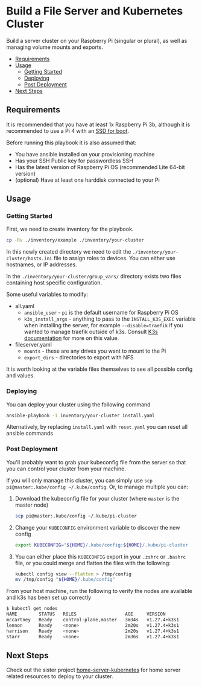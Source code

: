 # Build a File Server and Kubernetes Cluster

Build a server cluster on your Raspberry Pi (singular or plural), as well as managing volume mounts and exports.

<!-- vim-md-toc format=bullets ignore=^TODO$ -->
* [Requirements](#requirements)
* [Usage](#usage)
  * [Getting Started](#getting-started)
  * [Deploying](#deploying)
  * [Post Deployment](#post-deployment)
* [Next Steps](#next-steps)
<!-- vim-md-toc END -->

## Requirements

It is recommended that you have at least 1x Raspberry Pi 3b, although it is recommended to use a Pi 4 with an [SSD for boot](https://www.makeuseof.com/boot-raspberry-pi-4-via-ssd-network/).

Before running this playbook it is also assumed that:

- You have ansible installed on your provisioning machine
- Has your SSH Public key for passwordless SSH
- Has the latest version of Raspberry Pi OS (recommended Lite 64-bit version)
- (optional) Have at least one harddisk connected to your Pi

## Usage

### Getting Started

First, we need to create inventory for the playbook.

```bash
cp -Rv ./inventory/example ./inventory/your-cluster
```

In this newly created directory we need to edit the `./inventory/your-cluster/hosts.ini` file to assign roles to devices. You can either use hostnames, or IP addresses.

In the `./inventory/your-cluster/group_vars/` directory exists two files containing host specific configuration.

Some useful variables to modify:

- all.yaml
    - `ansible_user` - `pi` is the default username for Raspberry Pi OS
    - `k3s_install_args` - anything to pass to the `INSTALL_K3S_EXEC` variable when installing the server, for example `--disable=traefik` if you wanted to manage traefik outside of k3s. Consult [K3s documentation](https://docs.k3s.io/installation/configuration) for more on this value.
- fileserver.yaml
    - `mounts` - these are any drives you want to mount to the Pi
    - `export_dirs` - directories to export with NFS

It is worth looking at the variable files themselves to see all possible config and values.

### Deploying

You can deploy your cluster using the following command

```bash
ansible-playbook -i inventory/your-cluster install.yaml
```

Alternatively, by replacing `install.yaml` with `reset.yaml` you can reset all ansible commands

### Post Deployment

You'll probably want to grab your kubeconfig file from the server so that you can control your cluster from your machine.

If you will only manage this cluster, you can simply use `scp pi@master:.kube/config ~/.kube/config`. Or, to manage multiple you can:

1. Download the kubeconfig file for your cluster (where `master` is the master node)
    ```bash
    scp pi@master:.kube/config ~/.kube/pi-cluster
    ```

1. Change your `KUBECONFIG` environment variable to discover the new config
    ```bash
    export KUBECONFIG="${HOME}/.kube/config:${HOME}/.kube/pi-cluster
    ```

1. You can either place this `KUBECONFIG` export in your `.zshrc` or `.bashrc` file, or you could merge and flatten the files with the following:
    ```bash
    kubectl config view --flatten > /tmp/config
    mv /tmp/config "${HOME}/.kube/config"
    ```

From your host machine, run the following to verify the nodes are available and k3s has been set up correctly

```bash
$ kubectl get nodes
NAME        STATUS   ROLES                  AGE     VERSION
mccartney   Ready    control-plane,master   3m34s   v1.27.4+k3s1
lennon      Ready    <none>                 2m20s   v1.27.4+k3s1
harrison    Ready    <none>                 2m20s   v1.27.4+k3s1
starr       Ready    <none>                 2m36s   v1.27.4+k3s1
```

## Next Steps

Check out the sister project [home-server-kubernetes](https://github.com/drinkataco/home-server-kubernetes) for home server related resources to deploy to your cluster.



